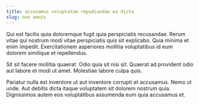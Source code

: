 ```yaml
---
title: accusamus voluptatum repudiandae ea dicta
slug: non omnis
---
```


Qui est facilis quia doloremque fugit quia perspiciatis recusandae. Rerum vitae qui nostrum modi vitae perspiciatis quis sit explicabo. Quia minima et enim impedit. Exercitationem asperiores mollitia voluptatibus id eum dolorem similique et repellendus.

Sit sit facere mollitia quaerat. Odio quia sit nisi sit. Quaerat ad provident odio aut labore et modi ut amet. Molestiae labore culpa quis.

Pariatur nulla est inventore ut aut inventore corrupti et accusamus. Nemo ut unde. Aut debitis dicta itaque voluptatem sit dolorem nostrum quia. Dignissimos autem eos voluptatibus assumenda eum quia accusamus et.
